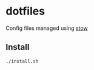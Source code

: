 # dotfiles

Config files managed using [stow](https://www.gnu.org/software/stow/manual/stow.html)

## Install

```
./install.sh
```
